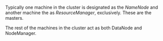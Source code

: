 Typically one machine in the cluster is designated as the *NameNode* and another machine the as *ResourceManager*, exclusively. 
These are the masters.

The rest of the machines in the cluster act as both DataNode and NodeManager. 

